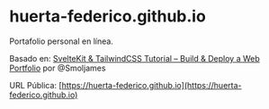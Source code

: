 # huerta-federico.github.io

Portafolio personal en línea.

Basado en:
[SvelteKit & TailwindCSS Tutorial – Build & Deploy a Web Portfolio](https://www.youtube.com/watch?v=-2UjwQzxvBQ)
por @Smoljames

URL Pública:
[https://huerta-federico.github.io](https://huerta-federico.github.io)
